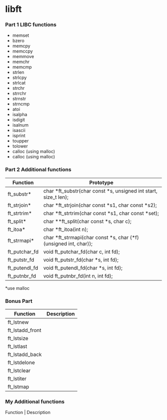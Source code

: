 # libft

### Part 1 LIBC functions
- memset
- bzero
- memcpy
- memccpy
- memmove
- memchr
- memcmp
- strlen
- strlcpy
- strlcat
- strchr
- strrchr
- strnstr
- strncmp
- atoi
- isalpha
- isdigit
- isalnum
- isascii
- isprint
- toupper
- tolower
- calloc (using malloc)
- calloc (using malloc)

### Part 2 Additional functions
Function | Prototype
-------- | ---------
ft_substr* | char *ft_substr(char const *s, unsigned int start, size_t len);
ft_strjoin* | char *ft_strjoin(char const *s1, char const *s2);
ft_strtrim* | char *ft_strtrim(char const *s1, char const *set);
ft_split* | char **ft_split(char const *s, char c);
ft_itoa* | char *ft_itoa(int n);
ft_strmapi* | char *ft_strmapi(char const *s, char (*f)(unsigned int, char));
ft_putchar_fd | void ft_putchar_fd(char c, int fd);
ft_putstr_fd | void ft_putstr_fd(char *s, int fd);
ft_putendl_fd | void ft_putendl_fd(char *s, int fd);
ft_putnbr_fd | void ft_putnbr_fd(int n, int fd);

*use malloc

### Bonus Part
Function | Description
------------ | -------------
ft_lstnew |
ft_lstadd_front |
ft_lstsize |
ft_lstlast |
ft_lstadd_back |
ft_lstdelone |
ft_lstclear |
ft_lstiter |
ft_lstmap |


### My Additional functions
Function | Description
